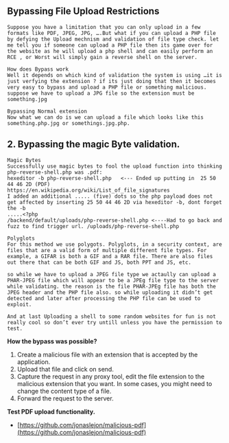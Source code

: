 ## Bypassing File Upload Restrictions
```
Suppose you have a limitation that you can only upload in a few formats like PDF, JPEG, JPG, ….But what if you can upload a PHP file by defying the Upload mechnism and validation of file type check. let me tell you if someone can upload a PHP file then its game over for the website as he will upload a php shell and can easily perform an RCE , or Worst will simply gain a reverse shell on the server.

How does Bypass work
Well it depends on which kind of validation the system is using …it is just verfying the extension ? if its just doing that then it becomes very easy to bypass and upload a PHP file or something malicious. suppose we have to upload a JPG file so the extension must be something.jpg

Bypassing Normal extension
Now what we can do is we can upload a file which looks like this something.php.jpg or somethings.jpg.php.
```

## 2. Bypassing the magic Byte validation.
```
Magic Bytes
Successfully use magic bytes to fool the upload function into thinking php-reverse-shell.php was .pdf:
hexeditor -b php-reverse-shell.php   <--- Ended up putting in  25 50 44 46 2D (PDF) 
https://en.wikipedia.org/wiki/List_of_file_signatures
I added an additional ..... (five) dots so the php payload does not get affected by inserting 25 50 44 46 2D via hexeditor -b, dont forget the -b 
.....<?php
/backend/default/uploads/php-reverse-shell.php <----Had to go back and fuzz to find trigger url. /uploads/php-reverse-shell.php
```

```
Polyglots
For this method we use polygots. Polyglots, in a security context, are files that are a valid form of multiple different file types. For example, a GIFAR is both a GIF and a RAR file. There are also files out there that can be both GIF and JS, both PPT and JS, etc.

so while we have to upload a JPEG file type we actaully can upload a PHAR-JPEG file which will appear to be a JPEg file type to the server while validating. the reason is the file PHAR-JPEg file has both the JPEG header and the PHP file also. so while uploading it didn’t get detected and later after processing the PHP file can be used to exploit.

And at last Uploading a shell to some random websites for fun is not really cool so don’t ever try untill unless you have the permission to test.
```


**How the bypass was possible?**

1. Create a malicious file with an extension that is accepted by the application.
2. Upload that file and click on send.
3. Capture the request in any proxy tool, edit the file extension to the malicious extension that you want. In some cases, you might need to change the content type of a file.
4. Forward the request to the server.

**Test PDF upload functionality.**
- [https://github.com/jonaslejon/malicious-pdf](https://github.com/jonaslejon/malicious-pdf)


